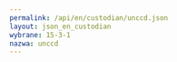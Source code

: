```yaml
---
permalink: /api/en/custodian/unccd.json
layout: json_en_custodian
wybrane: 15-3-1
nazwa: unccd
---
```

